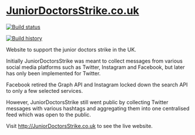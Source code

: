 # [JuniorDoctorsStrike.co.uk](http://JuniorDoctorsStrike.co.uk/)
[![Build status](https://ci.appveyor.com/api/projects/status/2d8tjp9i38gv6x2d/branch/master?svg=true)](https://ci.appveyor.com/project/dustinmoris/juniordoctorsstrike/branch/master)

[![Build history](http://buildstats.info/appveyor/chart/dustinmoris/JuniorDoctorsStrike)](https://ci.appveyor.com/project/dustinmoris/juniordoctorsstrike/history)

Website to support the junior doctors strike in the UK.

Initially JuniorDoctorsStrike was meant to collect messages from various social media platforms such as Twitter, Instagram and Facebook, but later has only been implemented for Twitter.

Facebook retired the Graph API and Instagram locked down the search API to only a few selected services.

However, JuniorDoctorsStrike still went public by collecting Twitter messages with various hashtags and aggregating them into one centralised feed which was open to the public.

Visit http://JuniorDoctorsStrike.co.uk to see the live website.